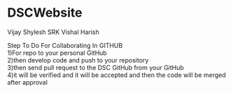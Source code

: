 # DSCWebsite
Vijay Shylesh SRK Vishal Harish

Step To Do For Collaborating In GITHUB<br> 
1)For repo to your personal GitHub<br>
2)then develop code and push to your repository<br>
3)then send pull request to the DSC GitHub from your GitHub<br>
4)it will be verified and it will be accepted and then the code will be merged after approval
